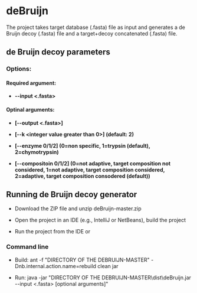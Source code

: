 # deBruijn
The project takes target database (.fasta) file as input and generates a de Bruijn decoy (.fasta) file and a target+decoy concatenated (.fasta) file.



de Bruijn decoy parameters
--------------------------
### Options:

#### Required argument:

-  **--input <.fasta>** 

#### Optinal arguments:

-  **[--output <.fasta>]**

-  **[--k <integer value greater than 0>] (default: 2)**

-  **[--enzyme 0/1/2] (0=non specific, 1=trypsin (default), 2=chymotrypsin)**

- **[--compositoin 0/1/2] (0=not adaptive, target composition not considered, 1=not adaptive, target composition considered, 2=adaptive, target composition consodered (default))**


Running de Bruijn decoy generator
---------------------------------

- Download the ZIP file and unzip deBruijn-master.zip

- Open the project in an IDE (e.g., IntelliJ or NetBeans), build the project

- Run the project from the IDE or

### Command line

- Build: ant -f "DIRECTORY OF THE DEBRUIJN-MASTER" -Dnb.internal.action.name=rebuild clean jar

- Run: java -jar "DIRECTORY OF THE DEBRUIJN-MASTER\dist\deBruijn.jar --input <.fasta> [optional arguments]"

